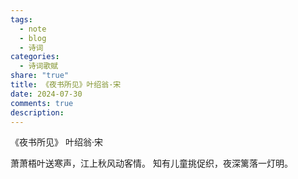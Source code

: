 ```yaml
---
tags:
  - note
  - blog
  - 诗词
categories:
  - 诗词歌赋
share: "true"
title: 《夜书所见》叶绍翁·宋
date: 2024-07-30
comments: true
description: 
---
```


《夜书所见》
叶绍翁·宋

萧萧梧叶送寒声，江上秋风动客情。
知有儿童挑促织，夜深篱落一灯明。